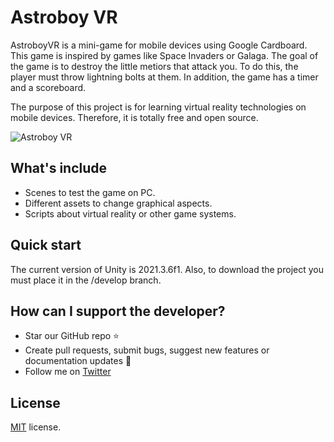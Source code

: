 # Astroboy VR

AstroboyVR is a mini-game for mobile devices using Google Cardboard. This game is inspired by games like Space Invaders or Galaga. The goal of the game is to destroy the little metiors that attack you. To do this, the player must throw lightning bolts at them. In addition, the game has a timer and a scoreboard. 

The purpose of this project is for learning virtual reality technologies on mobile devices. Therefore, it is totally free and open source.

![Astroboy VR](https://i.ibb.co/Rg3svSx/376356f6933f9021863b142c26943073.png)

## What's include

- Scenes to test the game on PC.
- Different assets to change graphical aspects.
- Scripts about virtual reality or other game systems.

## Quick start

The current version of Unity is 2021.3.6f1. Also, to download the project you must place it in the /develop branch.

## How can I support the developer?

- Star our GitHub repo ⭐
- Create pull requests, submit bugs, suggest new features or documentation updates 🔧
- Follow me on [Twitter](https://twitter.com/artemismcg)

## License

[MIT](https://opensource.org/licenses/MIT) license.
